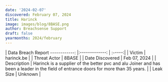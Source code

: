 ```yaml
---
date: '2024-02-07'
discovered: February 07, 2024
title: Harinck
image: images/blog/8BASE.png
author: Breachsense Support
draft: false
yearmonths: 2024/february
---
```



| Data Breach Report
------------:     |:-------------:    | :-----:|
| Victim      | harinck.be      | 
| Threat Actor      | 8BASE      | 
| Date Discovered      | Feb 07, 2024      | 
| Description      | Harinck is a supplier of the better pvc and alu Joiner and has been a leader in the field of entrance doors for more than 35 years.      | 
| Leak Size      | Unknown      | 

